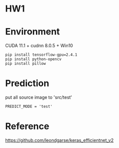 # HW1
# Environment
CUDA 11.1 + cudnn 8.0.5 + Win10
```
pip install tensorflow-gpu=2.4.1
pip install python-opencv
pip install pillow
```
# Prediction
put all source image to 'src/test'
```
PREDICT_MODE = 'test'
```
# Reference
https://github.com/leondgarse/keras_efficientnet_v2

